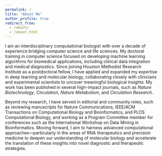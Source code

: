```yaml
---
permalink: /
title: "About Me"
author_profile: true
redirect_from: 
  - /about/
  - /about.html
---
```


I am an interdisciplinary computational biologist with over a decade of experience bridging computer science and life sciences. My doctoral training in computer science focused on developing machine learning algorithms for biomedical applications, including clinical data integration and medical diagnostics. Since joining Houston Methodist Research Institute as a postdoctoral fellow, I have applied and expanded my expertise in deep learning and molecular biology, collaborating closely with clinicians and experimental scientists to uncover meaningful biological insights. My work has been published in several high-impact journals, such as <em>Nature Biotechnology</em>, <em>Circulation</em>, <em>Nature Metabolism</em>, and <em>Circulation Research</em>.

Beyond my research, I have served in editorial and community roles, such as reviewing manuscripts for Nature Communications, IEEE/ACM Transactions on Computational Biology and Bioinformatics, and PLOS Computational Biology, and working as a Program Committee member for conferences such as the International Workshop on Data Mining in Bioinformatics. Moving forward, I aim to harness advanced computational approaches—particularly in the areas of RNA therapeutics and precision medicine to deepen our understanding of molecular biology and accelerate the translation of these insights into novel diagnostic and therapeutic strategies.
